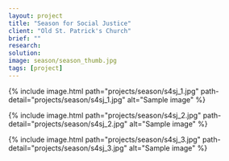 ```yaml
---
layout: project
title: "Season for Social Justice"
client: "Old St. Patrick's Church"
brief: ""
research:
solution:
image: season/season_thumb.jpg
tags: [project]
---
```


{% include image.html path="projects/season/s4sj_1.jpg" path-detail="projects/season/s4sj_1.jpg" alt="Sample image" %}



{% include image.html path="projects/season/s4sj_2.jpg" path-detail="projects/season/s4sj_2.jpg" alt="Sample image" %}


{% include image.html path="projects/season/s4sj_3.jpg" path-detail="projects/season/s4sj_3.jpg" alt="Sample image" %}

